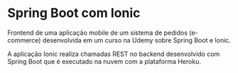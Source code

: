 # Spring Boot com Ionic

Frontend de uma aplicação mobile de um sistema de pedidos (e-commerce) desenvolvida em um curso na Udemy sobre Spring Boot e Ionic.

A aplicação Ionic realiza chamadas REST no backend desenvolvido com Spring Boot que é executado na nuvem com a plataforma Heroku.

